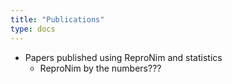 ```yaml
---
title: "Publications"
type: docs
---
```

- Papers published using ReproNim and statistics
    - ReproNim by the numbers???
